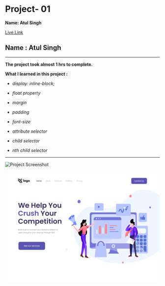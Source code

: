 # Project- 01

**Name: Atul Singh**

[Live Link](https://ineuron-live-class-project-4.netlify.app/ "Netlify")

## Name : Atul Singh

---

**The project took almost 1 hrs to complete.**

**What I learned in this project :**

- _display: inline-block;_

- _float property_

- _margin_

- _padding_

- _font-size_

- _attribute selector_

- _child selector_

- _nth child selector_

---

![Project Screenshot](https://img.shields.io/badge/LiveClass-Project--1-blue)

![LCO](./output.png)
